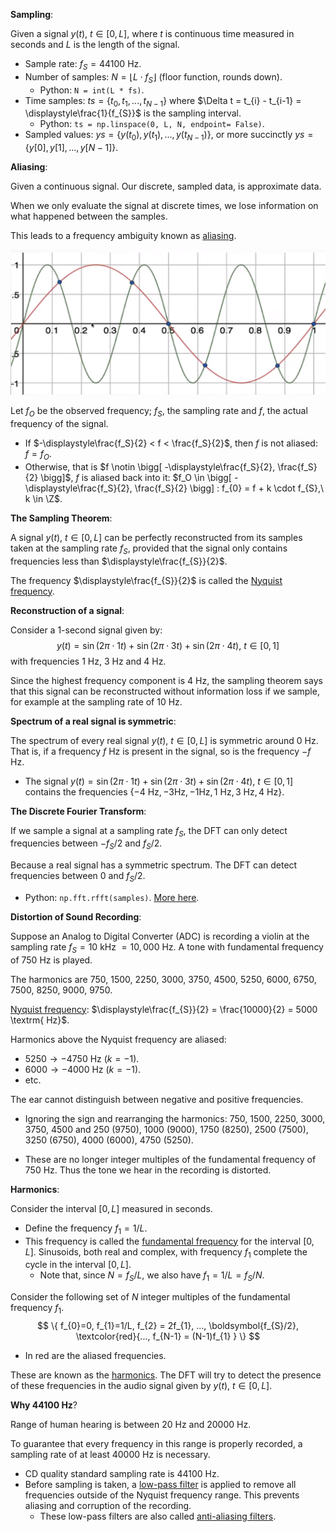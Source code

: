 **Sampling**:

Given a signal $y(t),\ t \in [0,L]$, where $t$ is continuous time measured in seconds and $L$ is the length of the signal.

- Sample rate: $f_{S} = 44100$ Hz.
- Number of samples: $N = \left \lfloor L \cdot f_{S} \right \rfloor$ (floor function, rounds down).
  - Python: `N = int(L * fs)`.
- Time samples: $ts = \{ t_{0}, t_{1},..., t_{N-1} \}$ where $\Delta t = t_{i} - t_{i-1} = \displaystyle\frac{1}{f_{S}}$ is the sampling interval.
  - Python: `ts = np.linspace(0, L, N, endpoint= False)`.
- Sampled values: $ys = \{ y(t_{0}), y(t_{1}), ..., y(t_{N-1}) \}$, or  more succinctly $ys = \{ y[0], y[1],  ..., y[N-1] \}$.

**Aliasing**:

Given a continuous signal. Our discrete, sampled data, is approximate data.

When we only evaluate the signal at discrete times, we lose information on what happened between the samples.

This leads to a frequency ambiguity known as <u>aliasing</u>.

<img src='aliasing.PNG'>

Let $f_O$ be the observed frequency; $f_{S}$, the sampling rate and $f$, the actual frequency of the signal.

- If $-\displaystyle\frac{f_S}{2} < f < \frac{f_S}{2}$, then $f$ is not aliased: $f = f_O$.
- Otherwise, that is $f \notin \bigg[ -\displaystyle\frac{f_S}{2}, \frac{f_S}{2} \bigg]$, $f$ is aliased back into it: $f_O \in \bigg[ -\displaystyle\frac{f_S}{2}, \frac{f_S}{2} \bigg] : f_{0} = f + k \cdot f_{S},\ k \in \Z$.

**The Sampling Theorem**:

A signal $y(t), \ t \in [0,L]$ can be perfectly reconstructed from its samples taken at the sampling rate $f_{S}$, provided that the signal only contains frequencies less than $\displaystyle\frac{f_{S}}{2}$.

The frequency $\displaystyle\frac{f_{S}}{2}$ is called the <u>Nyquist frequency</u>.

**Reconstruction of a signal**:

Consider a 1-second signal given by:
$$
y(t) = \sin (2\pi \cdot 1t) + \sin (2\pi \cdot 3t) + \sin(2\pi \cdot 4t),\ t \in [0,1]
$$
with frequencies $1$ Hz, $3$ Hz and $4$ Hz.

Since the highest frequency component is $4$ Hz, the sampling theorem says that this signal can be reconstructed without information loss if we sample, for example at the sampling rate  of $10$ Hz.

**Spectrum of a real signal is symmetric**:

The spectrum of every real signal $y(t),\ t \in [0,L]$ is symmetric around $0$ Hz. That is, if a frequency $f$ Hz is present in the signal, so is the frequency $-f$ Hz.

- The signal $y(t) = \sin (2\pi \cdot 1t) + \sin (2\pi \cdot 3t) + \sin(2\pi \cdot 4t),\ t \in [0,1]$ contains the frequencies $\{ -4 \textrm{ Hz}, -3 \textrm{Hz}, -1 \textrm{Hz}, 1 \textrm{ Hz}, 3 \textrm{ Hz}, 4 \textrm{ Hz} \}$.

**The Discrete Fourier Transform**:

If we sample a signal at a sampling rate $f_{S}$, the DFT can only detect frequencies between $-f_{S}/2$ and $f_{S}/2$.

Because a real signal has a symmetric spectrum. The DFT can detect frequencies between $0$ and $f_{S}/2$.

- Python: `np.fft.rfft(samples)`. [More here](https://docs.scipy.org/doc/numpy/reference/generated/numpy.fft.rfft.html).

**Distortion of Sound Recording**:

Suppose an Analog to Digital Converter (ADC) is recording a violin at the sampling rate $f_{S} = 10 \textrm{ kHz } = 10,000 \textrm{ Hz}$. A tone with fundamental frequency of $750 \textrm{ Hz}$ is played.

The harmonics are $750$, $1500$, $2250$, $3000$, $3750$, $4500$, $5250$, $6000$, $6750$, $7500$, $8250$, $9000$, $9750$.

<u>Nyquist frequency</u>: $\displaystyle\frac{f_{S}}{2} = \frac{10000}{2} = 5000 \textrm{ Hz}$.

Harmonics above the Nyquist frequency are aliased:

- $5250 \rightarrow -4750 \textrm{ Hz}$ ($k = -1$).
- $6000 \rightarrow -4000 \textrm{ Hz}$ ($k = -1$).
- etc.

The ear cannot distinguish between negative and positive frequencies.

- Ignoring the sign and rearranging the harmonics: $750$, $1500$, $2250$, $3000$, $3750$, $4500$ and $250\ (9750)$, $1000\ (9000)$, $1750\ (8250)$, $2500\ (7500)$, $3250\ (6750)$, $4000\ (6000)$, $4750\ (5250)$. 

- These are no longer integer multiples of the fundamental frequency of $750 \textrm{ Hz}$. Thus the tone we hear in the recording is distorted.

**Harmonics**:

Consider the interval $[0,L]$ measured in seconds.

- Define the frequency $f_{1} = 1/L$.
- This frequency is called the <u>fundamental frequency</u> for the interval $[0,L]$. Sinusoids, both real and complex, with frequency $f_{1}$ complete the cycle in the interval $[0,L]$.
  - Note that, since $N = f_{S}/L$, we also have $f_{1} = 1/L = f_{S}/N$.

Consider the following set of $N$ integer multiples of the fundamental frequency $f_{1}$.
$$
\{ f_{0}=0, f_{1}=1/L, f_{2} = 2f_{1}, ..., \boldsymbol{f_{S}/2}, \textcolor{red}{..., f_{N-1} = (N-1)f_{1} } \}
$$

- In red are the aliased frequencies.

These are known as the <u>harmonics</u>. The DFT will try to detect the presence of these frequencies in the audio signal given by $y(t),\ t \in [0,L]$.

**Why 44100 Hz**?

Range of human hearing is between $20 \textrm{ Hz}$ and $20000 \textrm{ Hz}$.

To guarantee that every frequency in this range is properly recorded, a sampling rate of at least $40000 \textrm{ Hz}$ is necessary.

- CD quality standard sampling rate is $44100 \textrm{ Hz}$.
- Before sampling is taken, a [low-pass filter](https://en.wikipedia.org/wiki/Low-pass_filter) is applied to remove all frequencies outside of the Nyquist frequency range. This prevents aliasing and corruption of the recording.
  - These low-pass filters are also called <u>anti-aliasing filters</u>.


